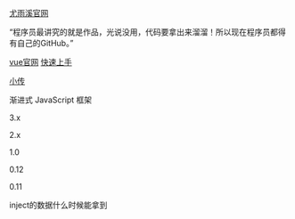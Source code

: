 [尤雨溪官网](https://evanyou.me/)

“程序员最讲究的就是作品，光说没用，代码要拿出来溜溜！所以现在程序员都得有自己的GitHub。”

[vue官网](https://cn.vuejs.org/)
[快速上手](https://cn.vuejs.org/guide/introduction.html)

[小传](尤雨溪Vue登顶GitHub之路看似不难)

[](https://vuejs.bootcss.com/guide/)

渐进式 JavaScript 框架

3.x

2.x

1.0

0.12

0.11

inject的数据什么时候能拿到
